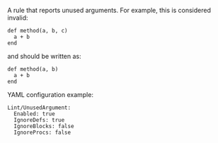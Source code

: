 A rule that reports unused arguments.
For example, this is considered invalid:

```
def method(a, b, c)
  a + b
end
```
and should be written as:

```
def method(a, b)
  a + b
end
```

YAML configuration example:

```
Lint/UnusedArgument:
  Enabled: true
  IgnoreDefs: true
  IgnoreBlocks: false
  IgnoreProcs: false
```
